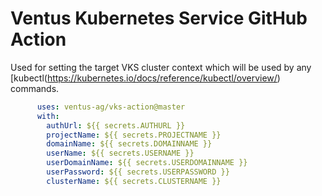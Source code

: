 # Ventus Kubernetes Service GitHub Action

Used for setting the target VKS cluster context which will be used by any [kubectl(https://kubernetes.io/docs/reference/kubectl/overview/) commands.

```yaml
      uses: ventus-ag/vks-action@master
      with: 
        authUrl: ${{ secrets.AUTHURL }}
        projectName: ${{ secrets.PROJECTNAME }}
        domainName: ${{ secrets.DOMAINNAME }}
        userName: ${{ secrets.USERNAME }}
        userDomainName: ${{ secrets.USERDOMAINNAME }}
        userPassword: ${{ secrets.USERPASSWORD }}
        clusterName: ${{ secrets.CLUSTERNAME }}
```
